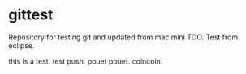 # gittest
Repository for testing git and updated from mac mini TOO.
Test from eclipse.

this is a test.
test push.
pouet pouet.
coincoin.